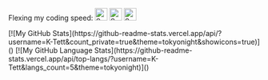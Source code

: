
Flexing my coding speed:
[<img src="https://api.speedtyper.dev/users/K-Tett/badges/averagewpm" alt="SpeedTyper.dev avg wpm" height="25">](https://www.speedtyper.dev/profile/K-Tett) 
[<img src="https://api.speedtyper.dev/users/K-Tett/badges/topwpm" alt="SpeedTyper.dev top wpm" height="25">](https://www.speedtyper.dev/profile/K-Tett) 
[<img src="https://api.speedtyper.dev/users/K-Tett/badges/gamecount" alt="SpeedTyper.dev games" height="25">](https://www.speedtyper.dev/profile/K-Tett)

<p>
  [![My GitHub Stats](https://github-readme-stats.vercel.app/api/?username=K-Tett&count_private=true&theme=tokyonight&showicons=true)]()
[![My GitHub Language Stats](https://github-readme-stats.vercel.app/api/top-langs/?username=K-Tett&langs_count=5&theme=tokyonight)]()
</p>
